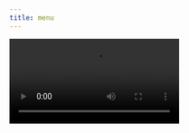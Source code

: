 ```yaml
---
title: menu
---
```

  <div id="video_wrapper">
    <video autoplay loop>
        <source src="https://drive.google.com/uc?export=view&id=1N5WsfdfoWtcYQ6Ehm3NTGhUKv4jy8CUq" type="video/mp4">
    </video>
  </div>

